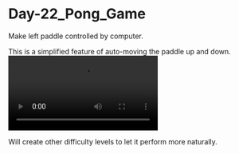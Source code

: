 # Day-22_Pong_Game

Make left paddle controlled by computer.

This is a simplified feature of auto-moving the paddle up and down.
![auto-mode demo video](https://github.com/linbeta/Day-22_Pong_Game/blob/auto-mode/Pong%202021-04-26%20auto_easy_mode.mp4)

Will create other difficulty levels to let it perform more naturally.
